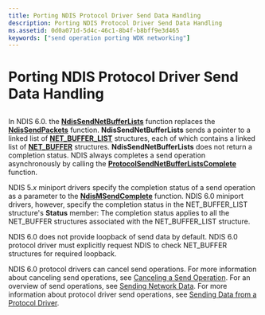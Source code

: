 ```yaml
---
title: Porting NDIS Protocol Driver Send Data Handling
description: Porting NDIS Protocol Driver Send Data Handling
ms.assetid: 0d0a071d-5d4c-46c1-8b4f-b8bff9e3d465
keywords: ["send operation porting WDK networking"]
---
```


# Porting NDIS Protocol Driver Send Data Handling


## <a href="" id="ddk-porting-ndis-protocol-driver-send-data-handling-nd"></a>


In NDIS 6.0. the [**NdisSendNetBufferLists**](https://msdn.microsoft.com/library/windows/hardware/ff564535) function replaces the [**NdisSendPackets**](https://msdn.microsoft.com/library/windows/hardware/ff554715) function. **NdisSendNetBufferLists** sends a pointer to a linked list of [**NET\_BUFFER\_LIST**](https://msdn.microsoft.com/library/windows/hardware/ff568388) structures, each of which contains a linked list of [**NET\_BUFFER**](https://msdn.microsoft.com/library/windows/hardware/ff568376) structures. **NdisSendNetBufferLists** does not return a completion status. NDIS always completes a send operation asynchronously by calling the [**ProtocolSendNetBufferListsComplete**](https://msdn.microsoft.com/library/windows/hardware/ff570268) function.

NDIS 5.*x* miniport drivers specify the completion status of a send operation as a parameter to the [**NdisMSendComplete**](https://msdn.microsoft.com/library/windows/hardware/ff553613) function. NDIS 6.0 miniport drivers, however, specify the completion status in the NET\_BUFFER\_LIST structure's **Status** member: The completion status applies to all the NET\_BUFFER structures associated with the NET\_BUFFER\_LIST structure.

NDIS 6.0 does not provide loopback of send data by default. NDIS 6.0 protocol driver must explicitly request NDIS to check NET\_BUFFER structures for required loopback.

NDIS 6.0 protocol drivers can cancel send operations. For more information about canceling send operations, see [Canceling a Send Operation](canceling-a-send-operation.md). For an overview of send operations, see [Sending Network Data](sending-network-data.md). For more information about protocol driver send operations, see [Sending Data from a Protocol Driver](sending-data-from-a-protocol-driver.md).

 

 






